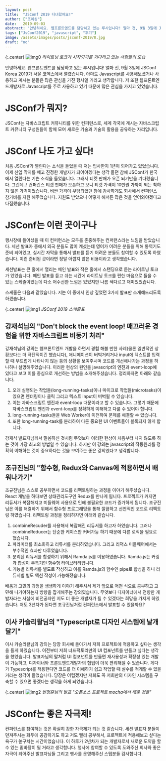 ```yaml
---
layout: post
title:  "JSConf 2019 다녀왔어요!"
author: ["조이성"]
date:   2019-09-03
abstract: "안녕하세요. 웹프론트엔드를 담당하고 있는 루시입니다! 얼마 전, 9월 3일에 JSConf Korea 2019가 서울 코엑스에서 열렸습니다. 아마도 Javascript를 사용해보셨거나 사용하고 계시는 분들은 많은 관심을 가진 행사일 거라고 생각합니다. 저 또한 웹프론트엔드개발자로 Javascript를 주로 사용하고 있기 때문에 많은 관심을 가지고 있었습니다."
tags: ["JsConf2019", "javascript", "후기"]
image: /assets/images/posts/jsconf-2019/0.jpg
draft: "no"
---
```


{:.center}
![img0](/assets/images/posts/jsconf-2019/0.jpg)
*라이트닝 토크가 시작되기를 기다리고 있는 사람들의 모습*

안녕하세요. 웹프론트엔드를 담당하고 있는 루시입니다! 얼마 전, 9월 3일에 JSConf Korea 2019가 서울 코엑스에서 열렸습니다. 아마도 Javascript를 사용해보셨거나 사용하고 계시는 분들은 많은 관심을 가진 행사일 거라고 생각합니다. 저 또한 웹프론트엔드개발자로 Javascript를 주로 사용하고 있기 때문에 많은 관심을 가지고 있었습니다.

# JSConf가 뭐지?
JSConf는 자바스크립트 커뮤니티를 위한 컨퍼런스로, 세계 각국에 계시는 자바스크립트 커뮤니티 구성원들이 함께 모여 새로운 기술과 기술의 활용을 공유하는 자리입니다.

# JSConf 나도 가고 싶다!

처음 JSConf가 열린다는 소식을 들었을 때 저는 입사한지 1년이 되어가고 있었습니다. 이제 신입 딱지를 떼고 진정한 개발자가 되어야겠다는 생각 들던 참에 JSConf가 한국에서 열린다는 기쁜 소식을 들었습니다. 그래서 티켓 판매가 오픈 되기만을 기다렸습니다. 그런데..! 컨퍼런스 티켓 판매가 오픈하고 보니 티켓 가격이 10만원 가까이 되는 착하지 않은 가격이었습니다. 비싼 가격이 부담되었던 참에 감사하게도 회사에서 컨퍼런스 참가비를 지원 해주었습니다. 지원도 받았으니 어떻게 해서든 많은 것을 얻어와야겠다고 다짐했습니다.

# JSConf는 이런 곳이구나

행사장에 들어섰을 때 이 컨퍼런스는 모두를 존중해주는 컨퍼런스라는 느낌을 받았습니다. 세션 발표자 중에서 외국 분들도 많이 계셨는데 영어가 어려운 분들을 위해 통역기도 준비 되어있고, 실시간 자막을 통해서 발표를 듣기 어려운 분들도 참여할 수 있도록 하였습니다. 이런 준비된 곳이라면 정말 아깝지 않은 비용이라고 생각했습니다.

세션발표는 큰 홀에서 열리는 메인 발표와 작은 홀에서 스탠딩으로 듣는 라이트닝 토크가 있었습니다. 메인 발표를 듣고 쉬는 시간에 라이트닝 토크를 편한 마음으로 들을 수 있는 스케줄이었는데 다소 어수선한 느낌은 있었지만 나름 색다르고 재미있었습니다.

스케줄은 다음과 같았습니다. 저는 이 중에서 인상 깊었던 3가지 발표만 소개해드리도록 하겠습니다.

{:.center}
![img1](/assets/images/posts/jsconf-2019/1.jpeg)
*JSConf 2019 스케줄표*


## 강재석님의 "Don't block the event loop! 매끄러운 경험을 위한 자바스크립트 비동기 처리"

강재석님의 강의는 웹프론트엔드 개발을 하면서 경험 해볼 만한 사례(물론 일반적인 상황보다는 더 극단적이긴 했습니다), 애니메이션이 버벅거리거나 input에 텍스트를 입력할 때 부드럽게 나타나지 않는 등의 상황을 보여주시며 코드를 개선해나가는 과정을 하나하나 설명해주었습니다. 
이러한 현상의 원인을 javascript의 엔진과 event-loop에 있다고 보고 이를 중심으로 개선하는 방법을 소개해주셨습니다. 정리하자면 아래와 같습니다.

1. 오래 실행되는 작업들(long-running-tasks)이나 마이크로 작업들(microtasks)이 있으면 렌더링이나 클릭 그리고 텍스트 input이 버벅될 수 있습니다.
2. 이는 자바스크립트 엔진과 event-loop 때문이라고 할 수 있습니다. 그렇기 때문에 자바스크립트 엔진과 event-loop를 정확하게 이해하고 다룰 수 있어야 합니다.
3. long-running-tasks들을 Web Worker에 이전하여 문제를 해결할 수 있습니다.
4. 또한 long-running-task를 분리하여 다른 중요한 UI 이벤트들이 블록되지 않게 합니다.

강재석 발표자님께서 말씀하신 것처럼 무엇보다 이러한 현상이 처음부터 나지 않도록 하는 것이 가장 최고의 방법일 수 있습니다. 하지만 이 강의는 javascript의 작동원리를 정확히 이해하는 것이 중요하다는 것을 보여주는 좋은 강의였다고 생각합니다.

## 조규진님의 "함수형, Redux와 Canvas에 적용하면서 배워나가기"

조규진님은 스스로 공부하면서 코드를 리팩토링하는 과정을 이야기 해주셨습니다. React 개발을 하다보면 상태관리도구인 Redux를 만나게 됩니다. 프로젝트가 커지면 리듀서가 복잡해지고 미들웨어 사용으로 인해 불필요한 코드가 증가하게 됩니다. 조규진님은 이를 해결하기 위해서 함수형 프로그래밍을 통해 깔끔하고 선언적인 코드로 리팩토링 하였습니다. 리팩토링 과정을 정리하자면 아래와 같습니다.

1. combineRecuder를 사용해서 복잡해진 리듀서를 하고자 하였습니다. 그러나 combineReducer는 단순한 케이스만 커버가능 하기 때문에 다른 로직을 필요로 했습니다.
2. 파라미터를 최소화하고 리듀서를 분리하였습니다. 그리고 리덕스 미들웨어에서는 부수적인 효과만 다루었습니다.
3. 분리된 리듀서를 합성하기 위해서 Ramda.js를 이용하였습니다. Ramda.js는 커링과 합성이 주특기인 함수형 라이브러리입니다.
4. 기능별 리듀서를 별도로 작성하고 이를 Ramda.js의 함수인 pipe로 합성을 하니 리듀서별 별도 액션 작성이 가능해졌습니다.

배움과 고민의 과정을 생생하게 이야기 해주셔서 제가 앞으로 어떤 식으로 공부하고 고민해 나가야하는지 방향을 잡게해주는 강의였습니다. 무엇보다 디자이너에서 전향한 개발자라는 사실에 비전공자인 저도 더 좋은 개발자가 될 수 있겠다는 희망을 가지게 하였습니다. 저도 3년차가 된다면 조규진님처럼 컨퍼런스에서 발표할 수 있을까요?

## 이사 카슬리왈님의 "Typescript로 디자인 시스템에 날개 달기"

이사 카슬리왈님의 강의는 당장 회사에 돌아가서 저희 프로젝트에 적용하고 싶다는 생각을 들게 하였습니다. 이전부터 저희 너드팩토리만의 UI 컴포넌트를 만들고 싶다는 생각을 했었습니다. 발표자님의 말처럼 UI 컴포넌트를 만들면 재사용성과 확장성 있는 개발이 가능하고, 디자이너와 프론트엔드개발자의 협업이 더욱 편리해질 수 있습니다. 게다가 Typescript를 적용한다면 코드를 더 이해하기 쉽고 작업할 때 실수를 적게할 수 있을거라는 생각이 들었습니다. 당장은 어렵겠지만 저희도 꼭 저희만의 디자인 시스템을 구축할 수 있으면 좋겠다는 생각을 하게 되었습니다.

{:.center}
![img2](/assets/images/posts/jsconf-2019/2.jpeg)
*변정훈님의 발표 "오픈소스 프로젝트 mocha에서 배운 것들"*

# JSConf는 좋은 자극제!

컨퍼런스를 참여하는 것은 확실히 강한 자극제가 되는 것 같습니다. 세션 발표자 분들이 던져주시는 화두에 공감하기도 하고 저도 빨리 공부해서, 프로젝트에 적용해보고 싶다는 욕구가 쏟구치는 시간이었습니다. 이 하루가 2년차가 되는 개발자로서 새로운 도약을 할 수 있는 밑바탕이 될 거라고 생각합니다. 행사에 참여할 수 있도록 도와주신 회사와 좋은 자극이 되어주신 발표자님들 그리고 행사를 운영해주신 스텝분들 감사합니다.